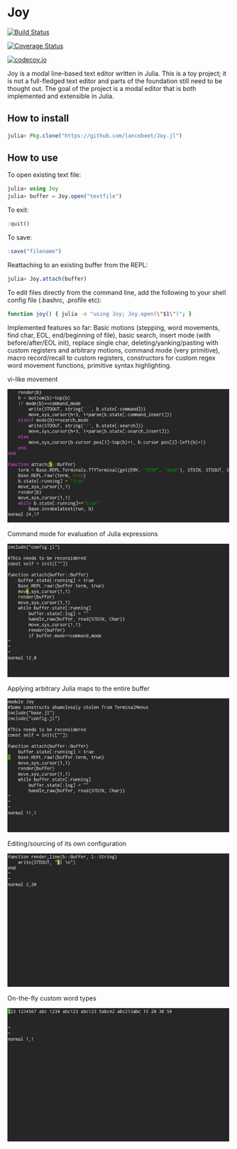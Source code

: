 # Joy

[![Build Status](https://travis-ci.org/lancebeet/Joy.jl.svg?branch=master)](https://travis-ci.org/lancebeet/Joy.jl)

[![Coverage Status](https://coveralls.io/repos/lancebeet/Joy.jl/badge.svg?branch=master&service=github)](https://coveralls.io/github/lancebeet/Joy.jl?branch=master)

[![codecov.io](http://codecov.io/github/lancebeet/Joy.jl/coverage.svg?branch=master)](http://codecov.io/github/lancebeet/Joy.jl?branch=master)

Joy is a modal line-based text editor written in Julia. This is a toy project; it is not a full-fledged text editor and parts of the foundation still need to be thought out. The goal of the project is a modal editor that is both implemented and extensible in Julia.

## How to install
```julia
julia> Pkg.clone("https://github.com/lancebeet/Joy.jl")
```

## How to use
To open existing text file:

```julia
julia> using Joy
julia> buffer = Joy.open("textfile")
```
To exit:

```julia
:quit()
```
To save:

```julia
:save("filename")
```
Reattaching to an existing buffer from the REPL:

```julia
julia> Joy.attach(buffer)
```

To edit files directly from the command line, add the following to your shell config file (.bashrc, .profile etc):

```bash
function joy() { julia -e "using Joy; Joy.open(\"$1\")"; }
```
Implemented features so far: Basic motions (stepping, word movements, find char, EOL, end/beginning of file), basic search, insert mode (with before/after/EOL init), replace single char, deleting/yanking/pasting with custom registers and arbitrary motions, command mode (very primitive), macro record/recall to custom registers, constructors for custom regex word movement functions, primitive syntax highlighting.

vi-like movement

<img src="assets/movement.gif" style="width: 500px;"/>

Command mode for evaluation of Julia expressions

<img src="assets/command.gif" style="width: 500px;"/>

Applying arbitrary Julia maps to the entire buffer

<img src="assets/mappings.gif" style="width: 500px;"/>

Editing/sourcing of its own configuration

<img src="assets/bootstrap.gif" style="width: 500px;"/>

On-the-fly custom word types

<img src="assets/customwords.gif" style="width: 500px;"/>
